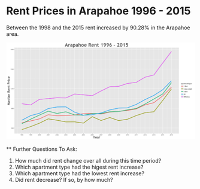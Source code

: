 Rent Prices in Arapahoe 1996 - 2015
================

Between the 1998 and the 2015 rent increased by 90.28% in the Arapahoe area.

![](../images/arapahoe.png)

\*\* Further Questions To Ask:

1.  How much did rent change over all during this time period?
2.  Which apartment type had the higest rent increase?
3.  Which apartment type had the lowest rent increase?
4.  Did rent decrease? If so, by how much?
